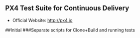 ## PX4 Test Suite for Continuous Delivery

*   Official Website: http://px4.io

##Initial 
###Separate scripts for Clone+Build and running tests

